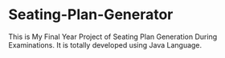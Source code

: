 # Seating-Plan-Generator

This is My Final Year Project of Seating Plan Generation During Examinations. It is totally developed using Java Language.

